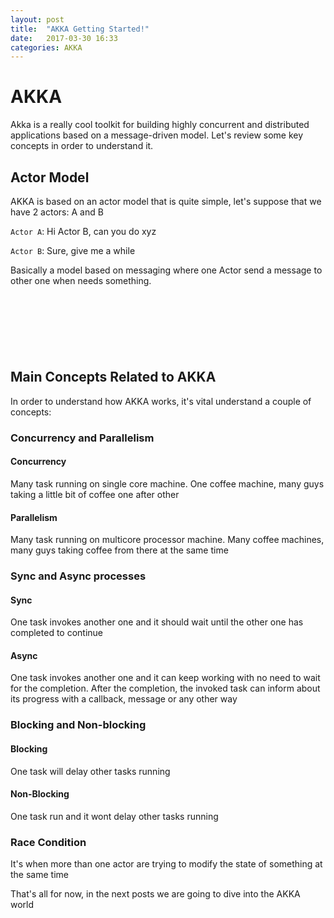 ```yaml
---
layout: post
title:  "AKKA Getting Started!"
date:   2017-03-30 16:33
categories: AKKA
---
```

# AKKA
Akka is a really cool toolkit for building highly concurrent and distributed applications based on a message-driven model. Let's review some key concepts in order to understand it.

## Actor Model
AKKA is based on an actor model that is quite simple, let's suppose that we have 2 actors: A and B

`Actor A`: Hi Actor B, can you do xyz

`Actor B`: Sure, give me a while

Basically a model based on messaging where one Actor send a message to other one when needs something.

<script async src="//pagead2.googlesyndication.com/pagead/js/adsbygoogle.js"></script>
<!-- inferior -->
<ins class="adsbygoogle"
     style="display:inline-block;width:728px;height:90px"
     data-ad-client="ca-pub-5428825449848403"
     data-ad-slot="1328012179"></ins>
<script>
(adsbygoogle = window.adsbygoogle || []).push({});
</script>

## Main Concepts Related to AKKA
In order to understand how AKKA works, it's vital understand a couple of concepts:

### Concurrency and Parallelism

#### Concurrency
Many task running on single core machine.
One coffee machine, many guys taking a little bit of coffee one after other

#### Parallelism
Many task running on multicore processor machine.
Many coffee machines, many guys taking coffee from there at the same time

### Sync and Async processes

#### Sync
One task invokes another one and it should wait until the other one has completed to continue

#### Async
One task invokes another one and it can keep working with no need to wait for the completion. After the completion, the invoked task can inform about its progress with a callback, message or any other way

### Blocking and Non-blocking

#### Blocking
One task will delay other tasks running
 
#### Non-Blocking
One task run and it wont delay other tasks running

### Race Condition
It's when more than one actor are trying to modify the state of something at the same time

That's all for now, in the next posts we are going to dive into the AKKA world

<script async src="//pagead2.googlesyndication.com/pagead/js/adsbygoogle.js"></script>
<!-- inferior -->
<ins class="adsbygoogle"
     style="display:inline-block;width:728px;height:90px"
     data-ad-client="ca-pub-5428825449848403"
     data-ad-slot="1328012179"></ins>
<script>
(adsbygoogle = window.adsbygoogle || []).push({});
</script>

